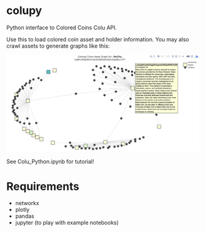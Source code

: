 # colupy
Python interface to Colored Coins Colu API.

Use this to load colored coin asset and holder information. You may also crawl assets to generate graphs like this:

![alt text](https://raw.githubusercontent.com/asher-pembroke/colupy/master/screen_shot.jpeg)

See Colu_Python.ipynb for tutorial!


# Requirements

* networkx
* plotly
* pandas
* jupyter (to play with example notebooks)
